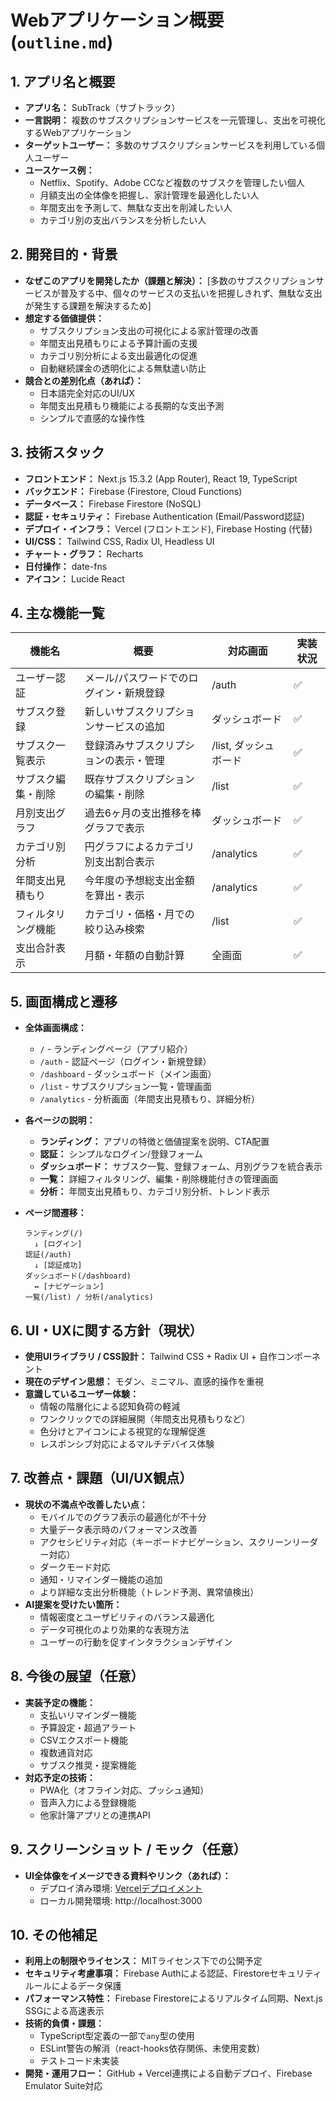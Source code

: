 # Webアプリケーション概要 (`outline.md`)

## 1. アプリ名と概要
- **アプリ名：** SubTrack（サブトラック）
- **一言説明：** 複数のサブスクリプションサービスを一元管理し、支出を可視化するWebアプリケーション
- **ターゲットユーザー：** 多数のサブスクリプションサービスを利用している個人ユーザー
- **ユースケース例：**
  - Netflix、Spotify、Adobe CCなど複数のサブスクを管理したい個人
  - 月額支出の全体像を把握し、家計管理を最適化したい人
  - 年間支出を予測して、無駄な支出を削減したい人
  - カテゴリ別の支出バランスを分析したい人

## 2. 開発目的・背景
- **なぜこのアプリを開発したか（課題と解決）：** [多数のサブスクリプションサービスが普及する中、個々のサービスの支払いを把握しきれず、無駄な支出が発生する課題を解決するため]
- **想定する価値提供：**
  - サブスクリプション支出の可視化による家計管理の改善
  - 年間支出見積もりによる予算計画の支援
  - カテゴリ別分析による支出最適化の促進
  - 自動継続課金の透明化による無駄遣い防止
- **競合との差別化点（あれば）：**
  - 日本語完全対応のUI/UX
  - 年間支出見積もり機能による長期的な支出予測
  - シンプルで直感的な操作性

## 3. 技術スタック
- **フロントエンド：** Next.js 15.3.2 (App Router), React 19, TypeScript
- **バックエンド：** Firebase (Firestore, Cloud Functions)
- **データベース：** Firebase Firestore (NoSQL)
- **認証・セキュリティ：** Firebase Authentication (Email/Password認証)
- **デプロイ・インフラ：** Vercel (フロントエンド), Firebase Hosting (代替)
- **UI/CSS：** Tailwind CSS, Radix UI, Headless UI
- **チャート・グラフ：** Recharts
- **日付操作：** date-fns
- **アイコン：** Lucide React

## 4. 主な機能一覧
| 機能名                 | 概要                                    | 対応画面           | 実装状況 |
|----------------------|---------------------------------------|--------------------|----------|
| ユーザー認証           | メール/パスワードでのログイン・新規登録      | /auth              | ✅        |
| サブスク登録           | 新しいサブスクリプションサービスの追加      | ダッシュボード       | ✅        |
| サブスク一覧表示       | 登録済みサブスクリプションの表示・管理      | /list, ダッシュボード | ✅        |
| サブスク編集・削除     | 既存サブスクリプションの編集・削除          | /list              | ✅        |
| 月別支出グラフ         | 過去6ヶ月の支出推移を棒グラフで表示        | ダッシュボード       | ✅        |
| カテゴリ別分析         | 円グラフによるカテゴリ別支出割合表示       | /analytics         | ✅        |
| 年間支出見積もり       | 今年度の予想総支出金額を算出・表示         | /analytics         | ✅        |
| フィルタリング機能     | カテゴリ・価格・月での絞り込み検索         | /list              | ✅        |
| 支出合計表示           | 月額・年額の自動計算                      | 全画面             | ✅        |

## 5. 画面構成と遷移
- **全体画面構成：**
  - `/` - ランディングページ（アプリ紹介）
  - `/auth` - 認証ページ（ログイン・新規登録）
  - `/dashboard` - ダッシュボード（メイン画面）
  - `/list` - サブスクリプション一覧・管理画面
  - `/analytics` - 分析画面（年間支出見積もり、詳細分析）

- **各ページの説明：**
  - **ランディング：** アプリの特徴と価値提案を説明、CTA配置
  - **認証：** シンプルなログイン/登録フォーム
  - **ダッシュボード：** サブスク一覧、登録フォーム、月別グラフを統合表示
  - **一覧：** 詳細フィルタリング、編集・削除機能付きの管理画面
  - **分析：** 年間支出見積もり、カテゴリ別分析、トレンド表示

- **ページ間遷移：**
  ```
  ランディング(/) 
    ↓ [ログイン] 
  認証(/auth) 
    ↓ [認証成功] 
  ダッシュボード(/dashboard) 
    ↔ [ナビゲーション] 
  一覧(/list) / 分析(/analytics)
  ```

## 6. UI・UXに関する方針（現状）
- **使用UIライブラリ / CSS設計：** Tailwind CSS + Radix UI + 自作コンポーネント
- **現在のデザイン思想：** モダン、ミニマル、直感的操作を重視
- **意識しているユーザー体験：**
  - 情報の階層化による認知負荷の軽減
  - ワンクリックでの詳細展開（年間支出見積もりなど）
  - 色分けとアイコンによる視覚的な理解促進
  - レスポンシブ対応によるマルチデバイス体験

## 7. 改善点・課題（UI/UX観点）
- **現状の不満点や改善したい点：**
  - モバイルでのグラフ表示の最適化が不十分
  - 大量データ表示時のパフォーマンス改善
  - アクセシビリティ対応（キーボードナビゲーション、スクリーンリーダー対応）
  - ダークモード対応
  - 通知・リマインダー機能の追加
  - より詳細な支出分析機能（トレンド予測、異常値検出）
- **AI提案を受けたい箇所：**
  - 情報密度とユーザビリティのバランス最適化
  - データ可視化のより効果的な表現方法
  - ユーザーの行動を促すインタラクションデザイン

## 8. 今後の展望（任意）
- **実装予定の機能：**
  - 支払いリマインダー機能
  - 予算設定・超過アラート
  - CSVエクスポート機能
  - 複数通貨対応
  - サブスク推奨・提案機能
- **対応予定の技術：**
  - PWA化（オフライン対応、プッシュ通知）
  - 音声入力による登録機能
  - 他家計簿アプリとの連携API

## 9. スクリーンショット / モック（任意）
- **UI全体像をイメージできる資料やリンク（あれば）：** 
  - デプロイ済み環境: [Vercelデプロイメント](https://subtrack-app.vercel.app)
  - ローカル開発環境: http://localhost:3000

## 10. その他補足
- **利用上の制限やライセンス：** MITライセンス下での公開予定
- **セキュリティ考慮事項：** Firebase Authによる認証、Firestoreセキュリティルールによるデータ保護
- **パフォーマンス特性：** Firebase Firestoreによるリアルタイム同期、Next.js SSGによる高速表示
- **技術的負債・課題：**
  - TypeScript型定義の一部で`any`型の使用
  - ESLint警告の解消（react-hooks依存関係、未使用変数）
  - テストコード未実装
- **開発・運用フロー：** GitHub + Vercel連携による自動デプロイ、Firebase Emulator Suite対応 